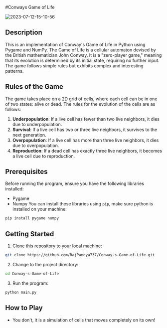 #Conways Game of Life

![2023-07-12-15-10-56](https://github.com/RajPandya737/Conway-s-Game-of-Life/assets/99134716/60a62e8b-b9ff-4129-a16f-63582dbd9ece)

## Description

This is an implementation of Conway's Game of Life in Python using Pygame and NumPy. The Game of Life is a cellular automaton devised by the British mathematician John Conway. It is a "zero-player game," meaning that its evolution is determined by its initial state, requiring no further input. The game follows simple rules but exhibits complex and interesting patterns.

## Rules of the Game

The game takes place on a 2D grid of cells, where each cell can be in one of two states: alive or dead. The rules for the evolution of the cells are as follows:

1. **Underpopulation**: If a live cell has fewer than two live neighbors, it dies due to underpopulation.
2. **Survival**: If a live cell has two or three live neighbors, it survives to the next generation.
3. **Overpopulation**: If a live cell has more than three live neighbors, it dies due to overpopulation.
4. **Reproduction**: If a dead cell has exactly three live neighbors, it becomes a live cell due to reproduction.


## Prerequisites

Before running the program, ensure you have the following libraries installed:

- Pygame
- Numpy
You can install these libraries using `pip`, make sure python is installed on your machine:

```bash
pip install pygame numpy
```

## Getting Started

1. Clone this repository to your local machine:
```bash
git clone https://github.com/RajPandya737/Conway-s-Game-of-Life.git
```
2. Change to the project directory:
```bash
cd Conway-s-Game-of-Life
```
3. Run the program:
```bash
python main.py
```

## How to Play
- You don't, it is a simulation of cells that moves completely on its own!
